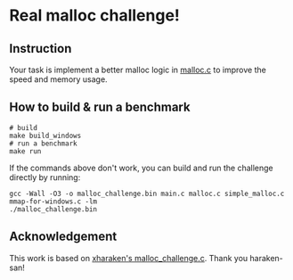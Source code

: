 # Real malloc challenge!

## Instruction

Your task is implement a better malloc logic in [malloc.c](malloc.c) to improve the speed and memory usage.

## How to build & run a benchmark

```
# build
make build_windows
# run a benchmark
make run
```

If the commands above don't work, you can build and run the challenge directly by running:

```
gcc -Wall -O3 -o malloc_challenge.bin main.c malloc.c simple_malloc.c mmap-for-windows.c -lm
./malloc_challenge.bin
```

## Acknowledgement

This work is based on [xharaken's malloc_challenge.c](https://github.com/xharaken/step2/blob/master/malloc_challenge.c). Thank you haraken-san!
